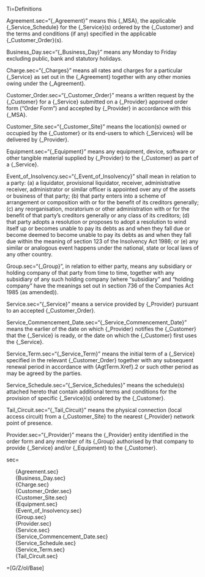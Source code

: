 Ti=Definitions

Agreement.sec=“{_Agreement}” means this {_MSA}, the applicable {_Service_Schedule} for the {_Service}(s) ordered by the {_Customer} and the terms and conditions (if any) specified in the applicable {_Customer_Order}(s).

Business_Day.sec=“{_Business_Day}” means  any Monday to Friday excluding public, bank and statutory holidays.

Charge.sec=“{_Charges}” means all rates and charges for a particular {_Service} as set out in the {_Agreement} together with any other monies owing under the {_Agreement}.

Customer_Order.sec=“{_Customer_Order}” means a written request by the {_Customer} for a {_Service} submitted on a {_Provider} approved order form (“Order Form”) and accepted by {_Provider} in accordance with this {_MSA}.

Customer_Site.sec=“{_Customer_Site}” means the location(s) owned or occupied by the {_Customer} or its end-users to which {_Services} will be delivered by {_Provider}.

Equipment.sec=“{_Equipment}” means any equipment, device, software or other tangible material supplied by {_Provider} to the {_Customer} as part of a {_Service}.

Event_of_Insolvency.sec=“{_Event_of_Insolvency}” shall mean in relation to a party: (a) a liquidator, provisional  liquidator, receiver, administrative receiver, administrator or similar officer is appointed over any of the assets or business of that party; (b) that party enters into a scheme of arrangement or composition with or for the benefit of its creditors generally; (c) any reorganisation, moratorium  or  other administration with or for the benefit of that party’s creditors generally or any class of its creditors; (d) that party adopts a resolution or proposes to adopt a resolution to wind itself up or becomes unable to pay its debts as and when they fall due or become deemed to become unable to pay its debts as and when they fall due within the meaning of section 123 of the Insolvency Act 1986; or (e) any similar or analogous event happens under the national, state or local laws of any other country.

Group.sec=“{_Group}”, in relation to either party, means any subsidiary or holding company of that party from time to time, together with any subsidiary of any such holding company (where “subsidiary” and “holding company” have the meanings set out in section 736 of the Companies Act 1985 (as amended)).

Service.sec=“{_Service}” means a service provided by {_Provider} pursuant to an accepted {_Customer_Order}.

Service_Commencement_Date.sec=“{_Service_Commencement_Date}” means the earlier of the date on which {_Provider} notifies the {_Customer} that the {_Service} is ready, or the date on which the {_Customer} first uses the {_Service}.

Service_Term.sec=“{_Service_Term}”  means  the  initial  term  of  a {_Service} specified in the relevant {_Customer_Order} together with any subsequent renewal period in accordance with {AgtTerm.Xref}.2 or such other period as may be agreed by the parties.

Service_Schedule.sec=“{_Service_Schedules}” means the schedule(s) attached hereto that contain additional terms and conditions for the provision of specific {_Service}(s) ordered by the {_Customer}.

Tail_Circuit.sec=“{_Tail_Circuit}” means the physical connection (local access circuit) from a {_Customer_Site} to the nearest {_Provider} network point of presence.

Provider.sec=“{_Provider}” means the {_Provider} entity identified in the order form and any member of its {_Group} authorised by that company to provide {_Service} and/or {_Equipment} to the {_Customer}.

sec=<ul type="none"><li>{Agreement.sec}<li>{Business_Day.sec}<li>{Charge.sec}<li>{Customer_Order.sec}<li>{Customer_Site.sec}<li>{Equipment.sec}<li>{Event_of_Insolvency.sec}<li>{Group.sec}<li>{Provider.sec}<li>{Service.sec}<li>{Service_Commencement_Date.sec}<li>{Service_Schedule.sec}<li>{Service_Term.sec}<li>{Tail_Circuit.sec}</ul>

=[G/Z/ol/Base]
